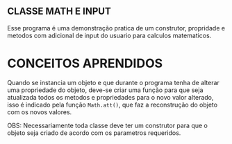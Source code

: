 ## CLASSE MATH E INPUT

Esse programa é uma demonstração pratica de um construtor, propridade e metodos com adicional de input do usuario para calculos matematicos.

# CONCEITOS APRENDIDOS

Quando se instancia um objeto e que durante o programa tenha de alterar uma propriedade do objeto, deve-se criar uma função para que seja atualizada todos os metodos e propriedades para o novo valor alterado, isso é indicado pela função `Math.att()`, que faz a reconstrução do objeto com os novos valores.

OBS: Necessariamente toda classe deve ter um construtor para que o objeto seja criado de acordo com os parametros requeridos.
